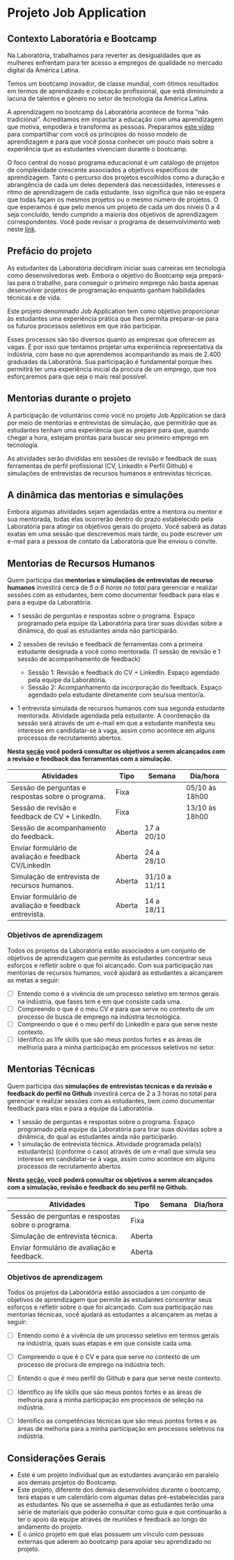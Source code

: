 # Projeto Job Application

## Contexto Laboratória e Bootcamp
 
Na Laboratória, trabalhamos para reverter as desigualdades que as mulheres
enfrentam para ter acesso a empregos de qualidade no mercado digital da 
América Latina.

Temos um bootcamp inovador, de classe mundial, com ótimos resultados em
termos de aprendizado e colocação profissional, que está diminuindo a 
lacuna de talentos e gênero no setor de tecnologia da América Latina.
 
A aprendizagem no bootcamp da Laboratória acontece de forma “não 
tradicional”. Acreditamos em impactar a educação com uma aprendizagem 
que motiva, empodera e transforma as pessoas. Preparamos [este vídeo](https://www.loom.com/share/a5cb311ea79e4cf1be64eda2dfe46001) para 
compartilhar com você os princípios do nosso modelo de aprendizagem e 
para que você possa conhecer um pouco mais sobre a experiência que as 
estudantes vivenciam durante o bootcamp.

O foco central do nosso programa educacional é um catálogo de projetos de 
complexidade crescente associados a objetivos específicos de 
aprendizagem. Tanto o percurso dos projetos escolhidos como a duração e 
abrangência de cada um deles dependerá das necessidades, interesses e 
ritmo de aprendizagem de cada estudante. Isso significa que não se espera 
que todas façam os mesmos projetos ou o mesmo número de projetos. O que
esperamos é que pelo menos um projeto de cada um dos níveis 0 a 4 seja 
concluído, tendo cumprido a maioria dos objetivos de aprendizagem 
correspondentes. Você pode revisar o programa de desenvolvimento web 
neste [link](https://curriculum.laboratoria.la/pt/js). 

## Prefácio do projeto

As estudantes da Laboratória decidiram iniciar suas carreiras em tecnologia
como desenvolvedoras web. Embora o objetivo do Bootcamp seja 
prepará-las para o trabalho, para conseguir o primeiro emprego não basta 
apenas desenvolver projetos de programação enquanto ganham habilidades 
técnicas e de vida. 
 
Este projeto denominado Job Application tem como objetivo proporcionar às
estudantes uma experiência prática que lhes permita preparar-se para os
futuros processos seletivos em que irão participar.

Esses processos são tão diversos quanto as empresas que oferecem as
vagas. É por isso que tentamos projetar uma experiência representativa da
indústria, com base no que aprendemos acompanhando as mais de 2.400
graduadas da Laboratória. Sua participação é fundamental porque lhes
permitirá ter uma experiência inicial da procura de um emprego, que nos
esforçaremos para que seja o mais real possível.


## Mentorias durante o projeto

A participação de voluntários como você no projeto Job Application se dará
por meio de mentorias e entrevistas de simulação, que permitirão que as
estudantes tenham uma experiência que as prepare para que, quando chegar
a hora, estejam prontas para buscar seu primeiro emprego em tecnologia.
 
As atividades serão divididas em sessões de revisão e feedback de suas
ferramentas de perfil profissional (CV, LinkedIn e Perfil Github) e simulações
de entrevistas de recursos humanos e entrevistas técnicas.

## A dinâmica das mentorias e simulações

Embora algumas atividades sejam agendadas entre a mentora ou mentor e
sua mentorada, todas elas ocorrerão dentro do prazo estabelecido pela
Laboratória para atingir os objetivos gerais do projeto. Você saberá as datas
exatas em uma sessão que descrevemos mais tarde, ou pode escrever um
e-mail para a pessoa de contato da Laboratória que lhe enviou o convite.

## Mentorias de Recursos Humanos

Quem participa das **mentorias e simulações de entrevistas de recurso
humanos** investirá cerca de _5 a 6 horas no total_ para gerenciar e realizar 
sessões com as estudantes, bem como documentar feedback para elas e 
para a equipe da Laboratória.

* 1 sessão de perguntas e respostas sobre o programa. Espaço programado
 pela equipe da Laboratória para tirar suas dúvidas sobre a dinâmica, do qual
 as estudantes ainda não participarão.
* 2 sessões de revisão e feedback de ferramentas com a primeira estudante
designada a você como mentorada. (1 sessão de revisão e 1 sessão de acompanhamento de feedback)

  - Sessão 1: Revisão e feedback do CV + LinkedIn. Espaço agendado 
  pela equipe da Laboratória.
  - Sessão 2: Acompanhamento da incorporação do feedback. Espaço
  agendado pela estudante diretamente com seu/sua mentor/a.

* 1 entrevista simulada de recursos humanos com sua segunda estudante
 mentorada. Atividade agendada pela estudante. A coordenação da sessão 
 será através de um e-mail em que a estudante manifesta seu interesse em 
 candidatar-se à vaga, assim como acontece em alguns processos de
 recrutamento abertos.


**Nesta [seção](../01-hr-mentoring/interviewer-guide/README.pt-BR.md)
você poderá consultar os objetivos a serem alcançados com a 
revisão e feedback das ferramentas com a simulação.**

|                    Atividades                        |   Tipo   | Semana        | Dia/hora           |
|----------------------------------------------------- |----------|---------------|--------------------|
| Sessão de perguntas e respostas sobre o programa.    |   Fixa   |               |  05/10 às 18h00    |
| Sessão de revisão e feedback de CV + LinkedIn.       |   Fixa   |               |  13/10 às 18h00    |
| Sessão de acompanhamento do feedback.                | Aberta   |  17 a 20/10   |                    |
| Enviar formulário de avaliação e feedback CV/LinkedIn| Aberta   |  24 a 28/10   |                    |
| Simulação de entrevista de recursos humanos.         | Aberta   |  31/10 a 11/11|                    |         
| Enviar formulário de avaliação e feedback entrevista.| Aberta   |  14 a 18/11   |                    |

### Objetivos de aprendizagem

Todos os projetos da Laboratória estão associados a um conjunto de objetivos de aprendizagem que permite às estudantes concentrar seus 
esforços e refletir sobre o que foi alcançado. Com sua participação nas mentorias de recursos humanos, você ajudará as estudantes a alcançarem 
as metas a seguir:

- [ ] Entendo como é a vivência de um processo seletivo em termos gerais na indústria, que fases tem e em que consiste cada uma.
- [ ] Compreendo o que é o meu CV e para que serve no contexto de um processo de busca de emprego na indústria tecnológica.
- [ ] Compreendo o que é o meu perfil do LinkedIn e para que serve neste contexto.
- [ ] Identifico as life skills que são meus pontos fortes e as áreas de melhoria para a minha participação em processos seletivos no setor.

## Mentorias Técnicas

Quem participa das **simulações de entrevistas técnicas e da revisão e feedback do perfil no Github** investirá cerca de 2 a 3 horas no total para
gerenciar e realizar sessões com as estudantes, bem como documentar feedback para elas e para a equipe da Laboratória.


* 1 sessão de perguntas e respostas sobre o programa. Espaço programado pela equipe da Laboratória para tirar suas dúvidas sobre a dinâmica, do qual as estudantes ainda não participarão.
* 1 simulação de entrevista técnica. Atividade programada pela(s) estudante(s) (conforme o caso) através de um e-mail que simula seu interesse em candidatar-se à vaga, assim como acontece em alguns processos de recrutamento abertos.

**Nesta [seção](../02-tech-mentoring/interviewer-guide/README.pt-BR.md), você poderá
consultar os objetivos a serem alcançados com a simulação, revisão e feedback do seu perfil no Github.**

|                 Atividades                       |   Tipo   | Semana   | Dia/hora |
|--------------------------------------------------|----------|----------|----------|
| Sessão de perguntas e respostas sobre o programa.|   Fixa   |          |          |
| Simulação de entrevista técnica.                 |  Aberta  |          |          |
| Enviar formulário de avaliação e feedback.       |  Aberta  |          |          |

### Objetivos de aprendizagem

Todos os projetos da Laboratória estão associados a um conjunto de objetivos de aprendizagem que permite às estudantes concentrar seus esforços e
refletir sobre o que foi alcançado. Com sua participação nas mentorias técnicas, você ajudará as estudantes a alcançarem as metas a seguir:

- [ ] Entendo como é a vivência de um processo seletivo em termos gerais na indústria, quais suas etapas e em que consiste cada uma.
- [ ] Compreendo o que é o CV e para que serve no contexto de um processo de procura de emprego na indústria tech.
- [ ] Entendo o que é meu perfil do Github e para que serve neste contexto.
- [ ] Identifico as life skills que são meus pontos fortes e as áreas de melhoria para a minha participação em processos de seleção na indústria.
- [ ] Identifico as competências técnicas que são meus pontos fortes e as áreas de melhoria para a minha participação em processos seletivos na
indústria.


## Considerações Gerais

* Este é um projeto individual que as estudantes avançarão em paralelo aos demais projetos do Bootcamp.
* Este projeto, diferente dos demais desenvolvidos durante o bootcamp, terá etapas e um calendário com algumas datas pré-estabelecidas para as
estudantes. No que se assemelha é que as estudantes terão uma série de materiais que poderão consultar como guia e que continuarão a ter o apoio
da equipe através de reuniões e feedback ao longo do andamento do projeto.
* É o único projeto em que elas possuem um vínculo com pessoas externas que aderem ao bootcamp para apoiar seu aprendizado no projeto.
